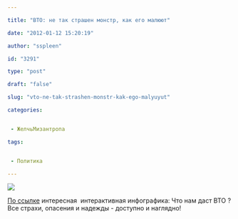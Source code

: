 ```yaml
---

title: "ВТО: не так страшен монстр, как его малюют"

date: "2012-01-12 15:20:19"

author: "sspleen"

id: "3291"

type: "post"

draft: "false"

slug: "vto-ne-tak-strashen-monstr-kak-ego-malyuyut"

categories:


 - ЖелчьМизантропа

tags:


 - Политика

---
```

[![](/uploads/2012/06/Chinese_no_to_wto-1024x682.jpg)](/2012/01/vto-ne-tak-strashen-monstr-kak-ego-malyuyut/chinese_no_to_wto/)  
  
[По ссылке](http://www.kommersant.ru/doc/1820345) интересная  интерактивная инфографика: Что нам даст ВТО ?  
Все страхи, опасения и надежды - доступно и наглядно!